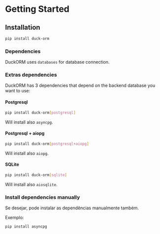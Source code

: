 # Getting Started

## Installation

```bash
pip install duck-orm
```

### Dependencies

DuckORM uses `databases` for database connection.

### Extras dependencies

DuckORM has 3 dependencies that depend on the backend database you want to use:

#### Postgresql

```bash
pip install duck-orm[postgresql]
```

Will install also `asyncpg`.

#### Postgresql + aiopg

```bash
pip install duck-orm[postgresql+aiopg]
```

Will install also `aiopg`.

#### SQLite

```bash
pip install duck-orm[sqlite]
```

Will install also `aiosqlite`.

### Install dependencies manually

Se desejar, pode instalar as dependências manualmente também.

Exemplo:

```bash
pip install asyncpg
```